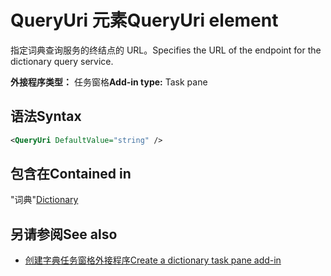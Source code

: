 # <a name="queryuri-element"></a><span data-ttu-id="a49d3-101">QueryUri 元素</span><span class="sxs-lookup"><span data-stu-id="a49d3-101">QueryUri element</span></span>

<span data-ttu-id="a49d3-102">指定词典查询服务的终结点的 URL。</span><span class="sxs-lookup"><span data-stu-id="a49d3-102">Specifies the URL of the endpoint for the dictionary query service.</span></span>

<span data-ttu-id="a49d3-103">**外接程序类型：** 任务窗格</span><span class="sxs-lookup"><span data-stu-id="a49d3-103">**Add-in type:** Task pane</span></span>

## <a name="syntax"></a><span data-ttu-id="a49d3-104">语法</span><span class="sxs-lookup"><span data-stu-id="a49d3-104">Syntax</span></span>

```XML
<QueryUri DefaultValue="string" />
```

## <a name="contained-in"></a><span data-ttu-id="a49d3-105">包含在</span><span class="sxs-lookup"><span data-stu-id="a49d3-105">Contained in</span></span>

<span data-ttu-id="a49d3-106">"词典"</span><span class="sxs-lookup"><span data-stu-id="a49d3-106">[Dictionary](dictionary.md)</span></span>

## <a name="see-also"></a><span data-ttu-id="a49d3-107">另请参阅</span><span class="sxs-lookup"><span data-stu-id="a49d3-107">See also</span></span>

- [<span data-ttu-id="a49d3-108">创建字典任务窗格外接程序</span><span class="sxs-lookup"><span data-stu-id="a49d3-108">Create a dictionary task pane add-in</span></span>](https://docs.microsoft.com/office/dev/add-ins/word/dictionary-task-pane-add-ins)
    
